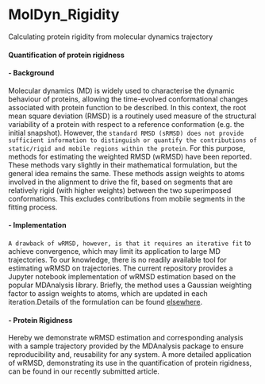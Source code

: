 # MolDyn_Rigidity
Calculating protein rigidity from molecular dynamics trajectory
#### **Quantification of protein rigidness**

#### - Background
Molecular dynamics (MD) is widely used to characterise the dynamic behaviour of proteins, allowing the time-evolved conformational changes associated with protein function to be described. In this context, the root mean square deviation (RMSD) is a routinely used measure of the structural variability of a protein with respect to a reference conformation (e.g. the initial snapshot). However, the `standard RMSD (sRMSD) does not provide sufficient information to distinguish or quantify the contributions of static/rigid and mobile regions within the protein`. For this purpose, methods for estimating the weighted RMSD (wRMSD) have been reported. These methods vary slightly in their mathematical formulation, but the general idea remains the same. These methods assign weights to atoms involved in the alignment to drive the fit, based on segments that are relatively rigid (with higher weights) between the two superimposed conformations. This excludes contributions from mobile segments in the fitting process. 

#### - Implementation
`A drawback of wRMSD, however, is that it requires an iterative fit` to achieve convergence, which may limit its application to large MD trajectories. To our knowledge, there is no readily available tool for estimating wRMSD on trajectories. The current repository provides a Jupyter notebook implementation of wRMSD estimation based on the popular MDAnalysis library. Briefly, the method uses a Gaussian weighting factor to assign weights to atoms, which are updated in each iteration.Details of the formulation can be found [elsewhere](https://pubmed.ncbi.nlm.nih.gov/16565070/).

#### - Protein Rigidness
Hereby we demonstrate wRMSD estimation and corresponding analysis with a sample trajectory provided by the MDAnalysis package to ensure reproducibility and, reusability for any system. A more detailed application of wRMSD, demonstrating its use in the quantification of protein rigidness, can be found in our recently submitted article.
